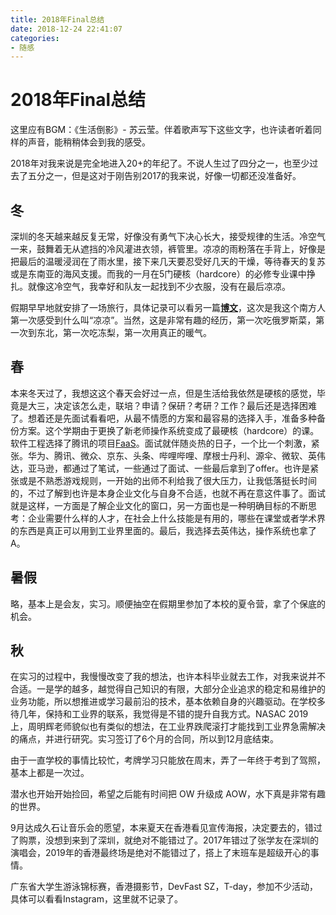 ```yaml
---
title: 2018年Final总结
date: 2018-12-24 22:41:07
categories: 
- 随感
---
```


# 2018年Final总结

这里应有BGM：《生活倒影》- 苏云莹。伴着歌声写下这些文字，也许读者听着同样的声音，能稍稍体会到我的感受。

2018年对我来说是完全地进入20+的年纪了。不说人生过了四分之一，也至少过去了五分之一，但是这对于刚告别2017的我来说，好像一切都还没准备好。

<!-- more -->


## 冬

深圳的冬天越来越反复无常，好像没有勇气下决心长大，接受规律的生活。冷空气一来，鼓舞着无从遮挡的冷风灌进衣领，裤管里。凉凉的雨粉落在手背上，好像是把最后的温暖浸润在了雨水里，接下来几天要忍受好几天的干燥，等待春天的复苏或是东南亚的海风支援。而我的一月在5门硬核（hardcore）的必修专业课中挣扎。就像这冷空气，我幸好和队友一起找到不少衣服，没有在最后凉凉。

假期早早地就安排了一场旅行，具体记录可以看另一篇[**博文**](https://liziwl.cn/2018/01/30/travelogue-HAERBIN/)，这次是我这个南方人第一次感受到什么叫“凉凉”。当然，这是非常有趣的经历，第一次吃俄罗斯菜，第一次到东北，第一次吃冻梨，第一次用真正的暖气。

## 春

本来冬天过了，我想这这个春天会好过一点，但是生活给我依然是硬核的感觉，毕竟是大三，决定该怎么走，联培？申请？保研？考研？工作？最后还是选择困难了。想着还是先面试看看吧，从最不情愿的方案和最容易的选择入手，准备多种备份方案。这个学期由于更换了新老师操作系统变成了最硬核（hardcore）的课。软件工程选择了腾讯的项目[FaaS](https://github.com/liziwl/faas)。面试就伴随炎热的日子，一个比一个刺激，紧张。华为、腾讯、微众、京东、头条、哔哩哔哩、摩根士丹利、源伞、微软、英伟达，亚马逊，都通过了笔试，一些通过了面试、一些最后拿到了offer。也许是紧张或是不熟悉游戏规则，一开始的出师不利给我了很大压力，让我低落挺长时间的，不过了解到也许是本身企业文化与自身不合适，也就不再在意这件事了。面试就是这样，一方面是了解企业文化的窗口，另一方面也是一种明确目标的不断思考：企业需要什么样的人才，在社会上什么技能是有用的，哪些在课堂或者学术界的东西是真正可以用到工业界里面的。最后，我选择去英伟达，操作系统也拿了A。

## 暑假

略，基本上是会友，实习。顺便抽空在假期里参加了本校的夏令营，拿了个保底的机会。

## 秋

在实习的过程中，我慢慢改变了我的想法，也许本科毕业就去工作，对我来说并不合适。一是学的越多，越觉得自己知识的有限，大部分企业追求的稳定和易维护的业务功能，所以想推进或学习最前沿的技术，基本依赖自身的兴趣驱动。在学校多待几年，保持和工业界的联系，我觉得是不错的提升自我方式。NASAC 2019 上，周明辉老师貌似也有类似的想法，在工业界跌爬滚打才能找到工业界急需解决的痛点，并进行研究。实习签订了6个月的合同，所以到12月底结束。

由于一直学校的事情比较忙，考牌学习只能放在周末，弄了一年终于考到了驾照，基本上都是一次过。

潜水也开始开始捡回，希望之后能有时间把 OW 升级成 AOW，水下真是非常有趣的世界。

9月达成久石让音乐会的愿望，本来夏天在香港看见宣传海报，决定要去的，错过了购票，没想到来到了深圳，就绝对不能错过了。2017年错过了张学友在深圳的演唱会，2019年的香港最终场是绝对不能错过了，搭上了末班车是超级开心的事情。

广东省大学生游泳锦标赛，香港摄影节，DevFast SZ，T-day，参加不少活动，具体可以看看Instagram，这里就不记录了。
